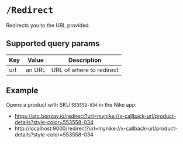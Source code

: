 # `/Redirect`
Redirects you to the URL provided.
## Supported query params
| Key 	| Value  	| Description              	|
|-----	|--------	|--------------------------	|
| url 	| an URL 	| URL of where to redirect 	|

## Example
Opens a product with SKU `553558-034` in the Nike app:
* https://atc.bonzay.io/redirect?url=mynike://x-callback-url/product-details?style-color=553558-034
* http://localhost:9000/redirect?url=mynike://x-callback-url/product-details?style-color=553558-034
